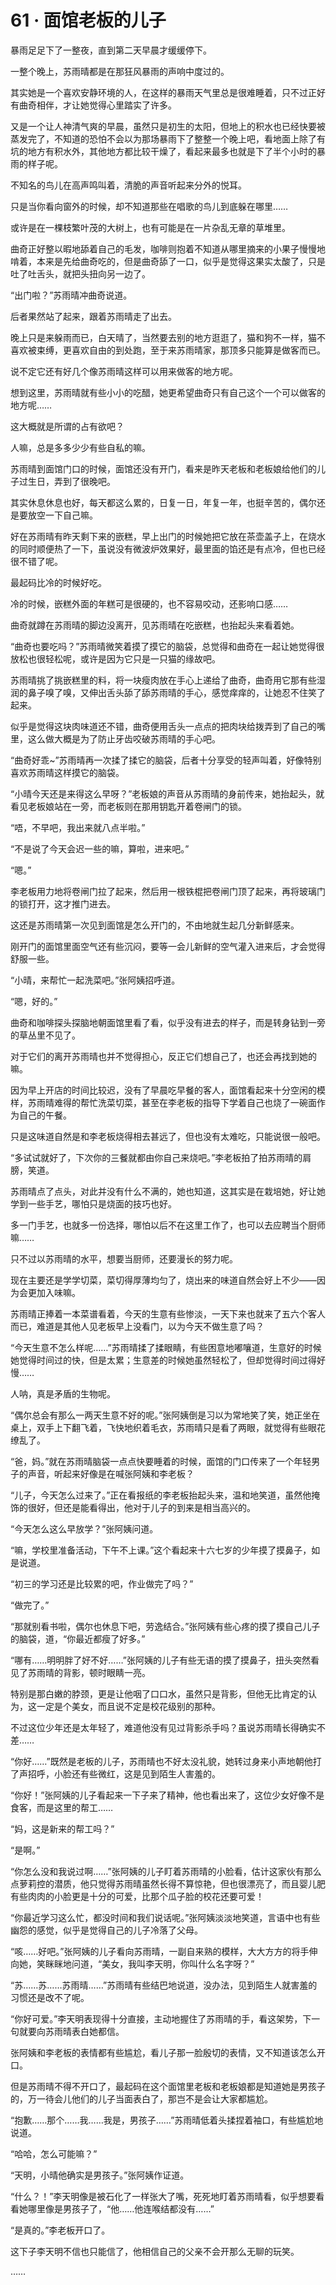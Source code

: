 <link rel="stylesheet" href="../styles/text.css"/>
<h1>61 · 面馆老板的儿子</h1>

暴雨足足下了一整夜，直到第二天早晨才缓缓停下。

一整个晚上，苏雨晴都是在那狂风暴雨的声响中度过的。

其实她是一个喜欢安静环境的人，在这样的暴雨天气里总是很难睡着，只不过正好有曲奇相伴，才让她觉得心里踏实了许多。

又是一个让人神清气爽的早晨，虽然只是初生的太阳，但地上的积水也已经快要被蒸发完了，不知道的恐怕不会以为那场暴雨下了整整一个晚上吧，看地面上除了有坑的地方有积水外，其他地方都比较干燥了，看起来最多也就是下了半个小时的暴雨的样子呢。

不知名的鸟儿在高声鸣叫着，清脆的声音听起来分外的悦耳。

只是当你看向窗外的时候，却不知道那些在唱歌的鸟儿到底躲在哪里……

或许是在一棵枝繁叶茂的大树上，也有可能是在一片杂乱无章的草堆里。

曲奇正好整以暇地舔着自己的毛发，咖啡则抱着不知道从哪里摘来的小果子慢慢地啃着，本来是先给曲奇吃的，但是曲奇舔了一口，似乎是觉得这果实太酸了，只是吐了吐舌头，就把头扭向另一边了。

“出门啦？”苏雨晴冲曲奇说道。

后者果然站了起来，跟着苏雨晴走了出去。

晚上只是来躲雨而已，白天晴了，当然要去别的地方逛逛了，猫和狗不一样，猫不喜欢被束缚，更喜欢自由的到处跑，至于来苏雨晴家，那顶多只能算是做客而已。

说不定它还有好几个像苏雨晴这样可以用来做客的地方呢。

想到这里，苏雨晴就有些小小的吃醋，她更希望曲奇只有自己这个一个可以做客的地方呢……

这大概就是所谓的占有欲吧？

人嘛，总是多多少少有些自私的嘛。

苏雨晴到面馆门口的时候，面馆还没有开门，看来是昨天老板和老板娘给他们的儿子过生日，弄到了很晚吧。

其实休息休息也好，每天都这么累的，日复一日，年复一年，也挺辛苦的，偶尔还是要放空一下自己嘛。

好在苏雨晴有昨天剩下来的嵌糕，早上出门的时候她把它放在茶壶盖子上，在烧水的同时顺便热了一下，虽说没有微波炉效果好，最里面的馅还是有点冷，但也已经很不错了呢。

最起码比冷的时候好吃。

冷的时候，嵌糕外面的年糕可是很硬的，也不容易咬动，还影响口感……

曲奇就蹲在苏雨晴的脚边没离开，见苏雨晴在吃嵌糕，也抬起头来看着她。

“曲奇也要吃吗？”苏雨晴微笑着摸了摸它的脑袋，总觉得和曲奇在一起让她觉得很放松也很轻松呢，或许是因为它只是一只猫的缘故吧。

苏雨晴挑了挑嵌糕里的料，将一块瘦肉放在手心上递给了曲奇，曲奇用它那有些湿润的鼻子嗅了嗅，又伸出舌头舔了舔苏雨晴的手心，感觉痒痒的，让她忍不住笑了起来。

似乎是觉得这块肉味道还不错，曲奇便用舌头一点点的把肉块给拨弄到了自己的嘴里，这么做大概是为了防止牙齿咬破苏雨晴的手心吧。

“曲奇好乖\~”苏雨晴再一次揉了揉它的脑袋，后者十分享受的轻声叫着，好像特别喜欢苏雨晴这样摸它的脑袋。

“小晴今天还是来得这么早呀？”老板娘的声音从苏雨晴的身前传来，她抬起头，就看见老板娘站在一旁，而老板则在那用钥匙开着卷闸门的锁。

“唔，不早吧，我出来就八点半啦。”

“不是说了今天会迟一些的嘛，算啦，进来吧。”

“嗯。”

李老板用力地将卷闸门拉了起来，然后用一根铁棍把卷闸门顶了起来，再将玻璃门的锁打开，这才推门进去。

这还是苏雨晴第一次见到面馆是怎么开门的，不由地就生起几分新鲜感来。

刚开门的面馆里面空气还有些沉闷，要等一会儿新鲜的空气灌入进来后，才会觉得舒服一些。

“小晴，来帮忙一起洗菜吧。”张阿姨招呼道。

“嗯，好的。”

曲奇和咖啡探头探脑地朝面馆里看了看，似乎没有进去的样子，而是转身钻到一旁的草丛里不见了。

对于它们的离开苏雨晴也并不觉得担心，反正它们想自己了，也还会再找到她的嘛。

因为早上开店的时间比较迟，没有了早晨吃早餐的客人，面馆看起来十分空闲的模样，苏雨晴难得的帮忙洗菜切菜，甚至在李老板的指导下学着自己也烧了一碗面作为自己的午餐。

只是这味道自然是和李老板烧得相去甚远了，但也没有太难吃，只能说很一般吧。

“多试试就好了，下次你的三餐就都由你自己来烧吧。”李老板拍了拍苏雨晴的肩膀，笑道。

苏雨晴点了点头，对此并没有什么不满的，她也知道，这其实是在栽培她，好让她学到一些手艺，哪怕只是烧面的技巧也好。

多一门手艺，也就多一份选择，哪怕以后不在这里工作了，也可以去应聘当个厨师嘛……

只不过以苏雨晴的水平，想要当厨师，还要漫长的努力呢。

现在主要还是学学切菜，菜切得厚薄均匀了，烧出来的味道自然会好上不少——因为会更加入味嘛。

苏雨晴正捧着一本菜谱看着，今天的生意有些惨淡，一天下来也就来了五六个客人而已，难道是其他人见老板早上没看门，以为今天不做生意了吗？

“今天生意不怎么样呢……”苏雨晴揉了揉眼睛，有些困意地嘟嚷道，生意好的时候她觉得时间过的快，但是太累；生意差的时候她虽然轻松了，但却觉得时间过得好慢……

人呐，真是矛盾的生物呢。

“偶尔总会有那么一两天生意不好的呢。”张阿姨倒是习以为常地笑了笑，她正坐在桌上，双手上下翻飞着，飞快地织着毛衣，苏雨晴只是看了两眼，就觉得有些眼花缭乱了。

“爸，妈。”就在苏雨晴脑袋一点点快要睡着的时候，面馆的门口传来了一个年轻男子的声音，听起来好像是在喊张阿姨和李老板？

“儿子，今天怎么过来了。”正在看报纸的李老板抬起头来，温和地笑道，虽然他掩饰的很好，但还是能看得出，他对于儿子的到来是相当高兴的。

“今天怎么这么早放学？”张阿姨问道。

“嘛，学校里准备活动，下午不上课。”这个看起来十六七岁的少年摸了摸鼻子，如是说道。

“初三的学习还是比较累的吧，作业做完了吗？”

“做完了。”

“那就别看书啦，偶尔也休息下吧，劳逸结合。”张阿姨有些心疼的摸了摸自己儿子的脑袋，道，“你最近都瘦了好多。”

“哪有……明明胖了好不好……”张阿姨的儿子有些无语的摸了摸鼻子，扭头突然看见了苏雨晴的背影，顿时眼睛一亮。

特别是那白嫩的脖颈，更是让他咽了口口水，虽然只是背影，但他无比肯定的认为，这一定是个美女，而且说不定是校花级别的那种。

不过这位少年还是太年轻了，难道他没有见过背影杀手吗？虽说苏雨晴长得确实不差……

“你好……”既然是老板的儿子，苏雨晴也不好太没礼貌，她转过身来小声地朝他打了声招呼，小脸还有些微红，这是见到陌生人害羞的。

“你好！”张阿姨的儿子看起来一下子来了精神，他也看出来了，这位少女好像不是食客，而是这里的帮工……

“妈，这是新来的帮工吗？”

“是啊。”

“你怎么没和我说过啊……”张阿姨的儿子盯着苏雨晴的小脸看，估计这家伙有那么点萝莉控的潜质，他只觉得苏雨晴虽然长得不算惊艳，但也很漂亮了，而且婴儿肥有些肉肉的小脸更是十分的可爱，比那个瓜子脸的校花还要可爱！

“你最近学习这么忙，都没时间和我们说话呢。”张阿姨淡淡地笑道，言语中也有些幽怨的感觉，似乎是觉得自己的儿子冷落了父母。

“咳……好吧。”张阿姨的儿子看向苏雨晴，一副自来熟的模样，大大方方的将手伸向她，笑眯眯地问道，“美女，我叫李天明，你叫什么名字呀？”

“苏……苏……苏雨晴……”苏雨晴有些结巴地说道，没办法，见到陌生人就害羞的习惯还是改不了呢。

“你好可爱。”李天明表现得十分直接，主动地握住了苏雨晴的手，看这架势，下一句就要向苏雨晴表白她都信。

张阿姨和李老板的表情都有些尴尬，看儿子那一脸殷切的表情，又不知道该怎么开口。

但是苏雨晴不得不开口了，最起码在这个面馆里老板和老板娘都是知道她是男孩子的，万一待会儿他们的儿子当面表白了，那岂不是会让大家都尴尬。

“抱歉……那个……我……我是，男孩子……”苏雨晴低着头揉捏着袖口，有些尴尬地说道。

“哈哈，怎么可能嘛？”

“天明，小晴他确实是男孩子。”张阿姨作证道。

“什么？！”李天明像是被石化了一样张大了嘴，死死地盯着苏雨晴看，似乎想要看看她哪里像是男孩子了，“他……他连喉结都没有……”

“是真的。”李老板开口了。

这下子李天明不信也只能信了，他相信自己的父亲不会开那么无聊的玩笑。

……
